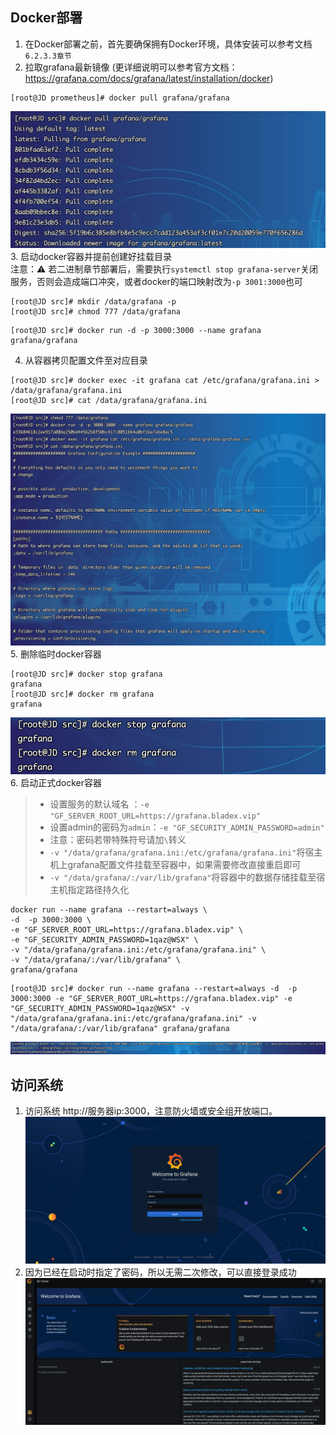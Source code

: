 ## Docker部署
1.  在Docker部署之前，首先要确保拥有Docker环境，具体安装可以参考文档`6.2.3.3章节`
2.  拉取grafana最新镜像 (更详细说明可以参考官方文档：https://grafana.com/docs/grafana/latest/installation/docker)
~~~shell
[root@JD prometheus]# docker pull grafana/grafana
~~~
![](../../../images/screenshot_1612255206196.png)
3.  启动docker容器并提前创建好挂载目录  
    注意：⚠️ 若二进制章节部署后，需要执行`systemctl stop grafana-server`关闭服务，否则会造成端口冲突，或者docker的端口映射改为`-p 3001:3000`也可
~~~shell
[root@JD src]# mkdir /data/grafana -p
[root@JD src]# chmod 777 /data/grafana
~~~
~~~shell
[root@JD src]# docker run -d -p 3000:3000 --name grafana grafana/grafana
~~~
4. 从容器拷贝配置文件至对应目录
~~~shell
[root@JD src]# docker exec -it grafana cat /etc/grafana/grafana.ini > /data/grafana/grafana.ini
[root@JD src]# cat /data/grafana/grafana.ini
~~~
![](../../../images/screenshot_1612255851526.png)
5. 删除临时docker容器
~~~shell
[root@JD src]# docker stop grafana
grafana
[root@JD src]# docker rm grafana
grafana
~~~
![](../../../images/screenshot_1612255951955.png)
6. 启动正式docker容器
>*   设置服务的默认域名 ：`-e "GF_SERVER_ROOT_URL=https://grafana.bladex.vip"`
>*   设置admin的密码为`admin`：`-e "GF_SECURITY_ADMIN_PASSWORD=admin"`
>*   注意：密码若带特殊符号请加`\`转义
>*   `-v "/data/grafana/grafana.ini:/etc/grafana/grafana.ini"`将宿主机上grafana配置文件挂载至容器中，如果需要修改直接重启即可
>*   `-v "/data/grafana/:/var/lib/grafana"`将容器中的数据存储挂载至宿主机指定路径持久化
~~~shell
docker run --name grafana --restart=always \
-d  -p 3000:3000 \
-e "GF_SERVER_ROOT_URL=https://grafana.bladex.vip" \
-e "GF_SECURITY_ADMIN_PASSWORD=1qaz@WSX" \
-v "/data/grafana/grafana.ini:/etc/grafana/grafana.ini" \
-v "/data/grafana/:/var/lib/grafana" \
grafana/grafana 
~~~
~~~shell
[root@JD src]# docker run --name grafana --restart=always -d  -p 3000:3000 -e "GF_SERVER_ROOT_URL=https://grafana.bladex.vip" -e "GF_SECURITY_ADMIN_PASSWORD=1qaz@WSX" -v "/data/grafana/grafana.ini:/etc/grafana/grafana.ini" -v "/data/grafana/:/var/lib/grafana" grafana/grafana 
~~~
![](../../../images/screenshot_1612256764088.png)




## 访问系统
1. 访问系统 http://服务器ip:3000，注意防火墙或安全组开放端口。
![](../../../images/screenshot_1612256402944.png)
2. 因为已经在启动时指定了密码，所以无需二次修改，可以直接登录成功
![](../../../images/screenshot_1612256678786.png)


